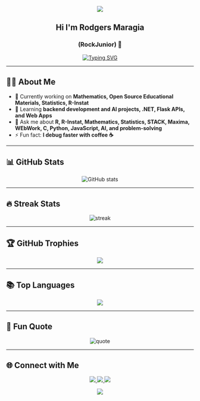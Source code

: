 <!-- Animated Header -->
<p align="center">
  <img src="https://capsule-render.vercel.app/api?type=waving&color=0:00ffcc,100:ff00ff&height=200&section=header&fontColor=ffffff&animation=twinkling" />
</p>
<h2 align="center">Hi I'm Rodgers Maragia</h2>
<h3 align="center">(RockJunior) 👋</h3>


<!-- Typing Intro -->
<p align="center">
  <a href="https://git.io/typing-svg">
    <img src="https://readme-typing-svg.herokuapp.com?size=30&duration=4000&color=00FF00&center=true&vCenter=true&width=800&lines=Developer+%7C+AI+Enthusiast;Mathematician+%7C+Statistician;Open-Source+Contributor;Lifelong+Learner;Let's+Build+Something+Awesome!" alt="Typing SVG" />
  </a>
</p>

---

## 👨‍💻 About Me
- 🔭 Currently working on **Mathematics, Open Source Educational Materials, Statistics, R-Instat**
- 🌱 Learning **backend development and AI projects, .NET, Flask APIs, and Web Apps**
- 💬 Ask me about **R, R-Instat, Mathematics, Statistics, STACK, Maxima, WEbWork, C, Python, JavaScript, AI, and problem-solving**
- ⚡ Fun fact: **I debug faster with coffee ☕**

---

## 📊 GitHub Stats
<p align="center">
  <img src="https://github-readme-stats.vercel.app/api?username=RockJunior&show_icons=true&theme=tokyonight&hide_border=true" alt="GitHub stats" />
</p>

---

## 🔥 Streak Stats
<p align="center">
  <img src="https://github-readme-streak-stats.herokuapp.com?user=RockJunior&theme=neon-palenight&hide_border=true&date_format=M%20j%5B%2C%20Y%5D" alt="streak" />
</p>

---

## 🏆 GitHub Trophies
<p align="center">
  <img src="https://github-profile-trophy.vercel.app/?username=RockJunior&theme=tokyonight&no-frame=true&row=1&column=7" />
</p>

---

## 📚 Top Languages
<p align="center">
  <img src="https://github-readme-stats.vercel.app/api/top-langs/?username=RockJunior&layout=compact&theme=tokyonight&hide_border=true" />
</p>

---

## 🎯 Fun Quote
<p align="center">
  <img src="https://quotes-github-readme.vercel.app/api?type=horizontal&theme=tokyonight" alt="quote" />
</p>

---

## 🌐 Connect with Me
<p align="center">
  <a href="https://www.linkedin.com/in/rodgers-maragia-20a8b5265/" target="_blank">
    <img src="https://img.shields.io/badge/LinkedIn-0077B5?style=for-the-badge&logo=linkedin&logoColor=white"/>
  </a>
  <a href="https://x.com/EmarRoman" target="_blank">
    <img src="https://img.shields.io/badge/Twitter-1DA1F2?style=for-the-badge&logo=twitter&logoColor=white"/>
  </a>
  <a href="mailto:r28081999m@gmail.com">
    <img src="https://img.shields.io/badge/Email-D14836?style=for-the-badge&logo=gmail&logoColor=white"/>
  </a>
</p>

<!-- Footer Wave -->
<p align="center">
  <img src="https://capsule-render.vercel.app/api?type=waving&color=0:ff00ff,100:00ffcc&height=100&section=footer"/>
</p>
